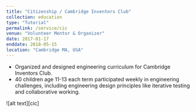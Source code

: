 ```yaml
---
title: "Citizenship / Cambridge Inventors Club"
collection: education
type: "Tutorial"
permalink: /service/cic
venue: "Volunteer Mentor & Organizer"
date: 2017-01-17
enddate: 2018-05-15
location: "Cambridge MA, USA"
---
```


<ul>
<li>Organized and designed engineering curriculum for Cambridge Inventors Club. </li>
<li>40 children age 11-13 each term participated weekly in engineering challenges, including engineering design
principles like iterative testing and collaborative working.</li>
</ul>
![alt text][cic]

[cic]: ../../images/cic2.jpg "building robots at the CIC"
<!-- ![image-title-here](/path/to/image.jpg){:class="img-responsive"} -->
